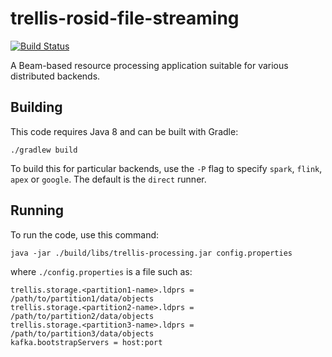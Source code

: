# trellis-rosid-file-streaming

[![Build Status](https://travis-ci.org/trellis-ldp/trellis-rosid-file-streaming.png?branch=master)](https://travis-ci.org/trellis-ldp/trellis-rosid-file-streaming)

A Beam-based resource processing application suitable for various distributed backends.

## Building

This code requires Java 8 and can be built with Gradle:

    ./gradlew build

To build this for particular backends, use the `-P` flag to specify `spark`, `flink`, `apex` or `google`. The default is the `direct` runner.

## Running

To run the code, use this command:

    java -jar ./build/libs/trellis-processing.jar config.properties

where `./config.properties` is a file such as:

```
trellis.storage.<partition1-name>.ldprs = /path/to/partition1/data/objects
trellis.storage.<partition2-name>.ldprs = /path/to/partition2/data/objects
trellis.storage.<partition3-name>.ldprs = /path/to/partition3/data/objects
kafka.bootstrapServers = host:port
```

